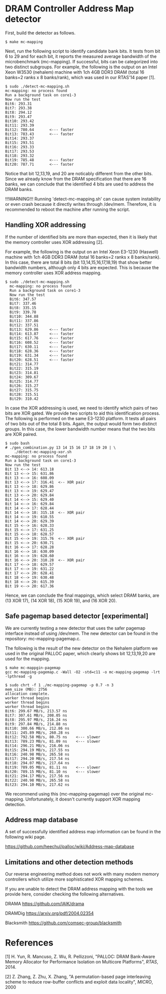 DRAM Controller Address Map detector
====================================

First, build the detector as follows.

	$ make mc-mapping

Next, run the following script to identify candidate bank bits.
It tests from bit 6 to 29 and for each bit, it reports the measured 
average bandwidth of the microbenchmark (mc-mapping). If successful, 
bits can be categorized into two distinct subgroups. For example, 
the following is the output on an Intel Xeon W3530 (nehalem) machine 
with 1ch 4GB DDR3 DRAM (total 16 banks=2 ranks x 8 banks/rank), which 
was used in our RTAS'14 paper [1]. 

	$ sudo ./detect-mc-mapping.sh
	mc-mapping: no process found
	Run a background task on core1-3
	Now run the test
	Bit6: 293.31
	Bit7: 293.38
	Bit8: 294.12
	Bit9: 293.47
	Bit10: 293.42
	Bit11: 293.39
	Bit12: 780.64		<--- faster
	Bit13: 783.43		<--- faster
	Bit14: 293.37
	Bit15: 293.51
	Bit16: 293.33
	Bit17: 293.53
	Bit18: 293.32
	Bit19: 785.48		<--- faster
	Bit20: 787.71		<--- faster


Notice that bit 12,13,19, and 20 are noticably different
from the other bits. Since we already know from the DRAM 
specification that there are 16 banks, we can conclude that the 
identified 4 bits are used to address the DRAM banks.

!!!WARNING!!! Running 'detect-mc-mapping.sh' can cause system instability or 
even crash because it directly writes through /dev/mem. Therefore, it is 
recommended to reboot the machine after running the script.

## Handling XOR addressing 

If the number of identified bits are more than expected, then it is likely that
the memory controller uses XOR addressing [2].

For example, the following is the output on an Intel Xeon E3-1230 (Haswell) 
machine with 1ch 4GB DDR3 DRAM (total 16 banks=2 ranks x 8 banks/rank). 
In this case, there are total 8 bits (bit 13,14,15,16,17,18,19) that show 
better bandwidth numbers, although only 4 bits are expected. This is because
the memory controller uses XOR address mapping.

	$ sudo ./detect-mc-mapping.sh
	  mc-mapping: no process found
	  Run a background task on core1-3
	  Now run the test
	  Bit6: 347.57
	  Bit7: 337.46
	  Bit8: 335.15
	  Bit9: 339.78
	  Bit10: 344.88
	  Bit11: 337.86
	  Bit12: 337.51
	  Bit13: 629.86		<--- faster
	  Bit14: 613.87		<--- faster
	  Bit15: 617.76		<--- faster
	  Bit16: 608.52		<--- faster
	  Bit17: 630.11		<--- faster
	  Bit18: 628.36		<--- faster
	  Bit19: 631.34		<--- faster
	  Bit20: 628.51		<--- faster
	  Bit21: 314.77
	  Bit22: 315.19
	  Bit23: 314.81
	  Bit24: 309.67
	  Bit25: 314.77
	  Bit26: 315.27
	  Bit27: 315.75
	  Bit28: 315.51
	  Bit29: 310.42

In case the XOR addressing is used, we need to identify which pairs of two bits 
are XOR gated. We provide two scripts to aid this 
identification process. The following is performed on the same E3-1230 
platform. It tests all pairs of two bits out of the total 8 bits. Again, the 
output would form two distinct groups. In this case, the lower bandwidth 
number means that the two bits are XOR paired. 

	 
	$ sudo bash
	# ./gen_combination.py 13 14 15 16 17 18 19 20 | \
		./detect-mc-mapping-xor.sh
	mc-mapping: no process found
	Run a background task on core1-3
	Now run the test
	Bit 13 <--> 14: 613.18
	Bit 13 <--> 15: 631.86
	Bit 13 <--> 16: 608.09
	Bit 13 <--> 17: 316.41  <-- XOR pair
	Bit 13 <--> 18: 629.86
	Bit 13 <--> 19: 629.47
	Bit 13 <--> 20: 629.84
	Bit 14 <--> 15: 629.40
	Bit 14 <--> 16: 629.84
	Bit 14 <--> 17: 628.44
	Bit 14 <--> 18: 315.18  <-- XOR pair
	Bit 14 <--> 19: 610.55
	Bit 14 <--> 20: 629.39
	Bit 15 <--> 16: 628.33
	Bit 15 <--> 17: 631.25
	Bit 15 <--> 18: 628.57
	Bit 15 <--> 19: 315.76  <-- XOR pair
	Bit 15 <--> 20: 630.71
	Bit 16 <--> 17: 628.28
	Bit 16 <--> 18: 630.09
	Bit 16 <--> 19: 628.60
	Bit 16 <--> 20: 310.28  <-- XOR pair
	Bit 17 <--> 18: 629.57
	Bit 17 <--> 19: 631.22
	Bit 17 <--> 20: 628.41
	Bit 18 <--> 19: 630.48
	Bit 18 <--> 20: 615.39
	Bit 19 <--> 20: 617.36

Hence, we can conclude the final mappings, which select DRAM banks, are
(13 XOR 17), (14 XOR 18), (15 XOR 19), and (16 XOR 20). 

## Safe pagemap based detector [experimental]

We are currently testing a new detector that uses the safer pagemap interface instead of using /dev/mem. The new detector can be found in the repository: mc-mapping-pagemap.c.

The following is the result of the new detector on the Nehalem platform we used in the original PALLOC paper, which clearly shows bit 12,13,19,20 are used for the mapping. 

	$ make mc-mappgin-pagemap
	gcc mc-mapping-pagemap.c -Wall -O2 -std=c11 -o mc-mapping-pagemap -lrt -lpthread -g

	$ sudo chrt -f 1 ./mc-mapping-pagemap -p 0.7 -n 3
	mem_size (MB): 2756
	allocation complete.
	worker thread begins
	worker thread begins
	worker thread begins
	Bit6: 299.67 MB/s, 213.57 ns
	Bit7: 307.61 MB/s, 208.05 ns
	Bit8: 295.97 MB/s, 216.24 ns
	Bit9: 297.84 MB/s, 214.88 ns
	Bit10: 300.66 MB/s, 212.86 ns
	Bit11: 245.89 MB/s, 260.28 ns
	Bit12: 792.58 MB/s, 80.75 ns	<--- slower
	Bit13: 789.23 MB/s, 81.09 ns	<--- slower
	Bit14: 296.21 MB/s, 216.06 ns
	Bit15: 294.19 MB/s, 217.55 ns
	Bit16: 240.98 MB/s, 265.58 ns
	Bit17: 294.20 MB/s, 217.54 ns
	Bit18: 294.07 MB/s, 217.64 ns
	Bit19: 789.05 MB/s, 81.11 ns	<--- slower
	Bit20: 789.15 MB/s, 81.10 ns	<--- slower
	Bit21: 294.17 MB/s, 217.56 ns
	Bit22: 240.98 MB/s, 265.58 ns
	Bit23: 294.10 MB/s, 217.62 ns

We recommend using this (mc-mapping-pagemap) over the original mc-mapping. Unfortunately, it doesn't currently support XOR mapping detection. 

## Address map database
A set of successfully identified address map information can be found in the following wiki page. 

https://github.com/heechul/palloc/wiki/Address-map-database

## Limitations and other detection methods
Our reverse engineering method does not work with many modern memory controllers which utilize more sophisticated XOR mapping schemes.

If you are unable to detect the DRAM address mapping with the tools we provide here, consider checking the following alternatives.

DRAMA
https://github.com/IAIK/drama

DRAMDig
https://arxiv.org/pdf/2004.02354

Blacksmith
https://github.com/comsec-group/blacksmith

References
==========

[1] H. Yun, R. Mancuso, Z. Wu, R. Pellizzoni, "PALLOC: DRAM Bank-Aware Memory Allocator for Performance Isolation on Multicore Platforms", _RTAS_, 2014.

[2] Z. Zhang, Z. Zhu, X. Zhang, "A permutation-based page interleaving scheme to reduce row-buffer conflicts and exploit data locality", _MICRO_, 2000
